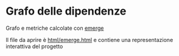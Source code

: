 # Grafo delle dipendenze

Grafo e metriche calcolate con [emerge](https://github.com/glato/emerge)

Il file da aprire è [html/emerge.html](https://github.com/f-uni/Quizzy/blob/main/doc/emerge-dependency-graph/html/emerge.html) e contiene una representazione interattiva del progetto


